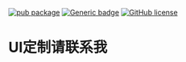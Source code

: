 [![pub package](https://img.shields.io/pub/v/flutter_openim_widget.svg)](https://pub.flutter-io.cn/packages/flutter_openim_widget)
[![Generic badge](https://img.shields.io/badge/platform-android%20|%20ios%20-blue.svg)](https://pub.dev/packages/flutter_openim_widget)
[![GitHub license](https://img.shields.io/github/license/hrxiang/flutter_openim_widget)](https://github.com/hrxiang/flutter_openim_widget/blob/master/LICENSE)

# UI定制请联系我 
